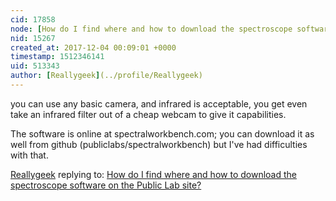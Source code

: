 ```yaml
---
cid: 17858
node: [How do I find where and how to download the spectroscope software on the Public Lab site?](../notes/dhaprt/11-30-2017/how-do-i-find-where-and-how-to-download-the-spectroscope-software-on-the-public-lab-site)
nid: 15267
created_at: 2017-12-04 00:09:01 +0000
timestamp: 1512346141
uid: 513343
author: [Reallygeek](../profile/Reallygeek)
---
```


you can use any basic camera, and infrared is acceptable, you get even take an infrared filter out of a cheap webcam to give it capabilities. 

The software is online at spectralworkbench.com; you can download it as well from github (publiclabs/spectralworkbench) but I've had difficulties with that.

[Reallygeek](../profile/Reallygeek) replying to: [How do I find where and how to download the spectroscope software on the Public Lab site?](../notes/dhaprt/11-30-2017/how-do-i-find-where-and-how-to-download-the-spectroscope-software-on-the-public-lab-site)

